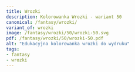 ```yaml
---
title: Wrozki
description: Kolorowanka Wrozki - wariant 50
canonical: /fantasy/wrozki/
variant_of: wrozki
image: /fantasy/wrozki/50/wrozki-50.svg
pdf: /fantasy/wrozki/50/wrozki-50.pdf
alt: "Edukacyjna kolorowanka wrozki do wydruku"
tags:
- fantasy
- wrozki
---
```

